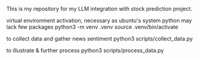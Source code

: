 This is my repository for my LLM integration with stock prediction project.


virtual environment activation, necessary as ubuntu's system python may lack few packages 
python3 -m venv .venv
source .venv/bin/activate

to collect data and gather news sentiment
python3 scripts/collect_data.py

to illustrate & further process
python3 scripts/process_data.py


